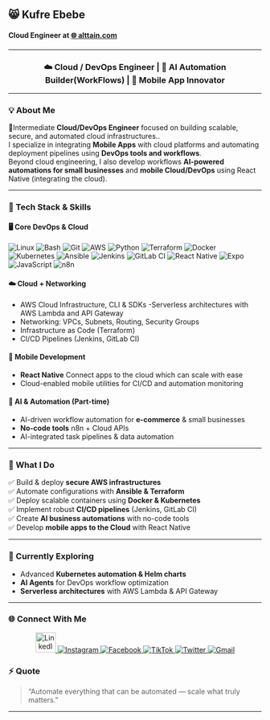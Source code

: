 ## 😸 Kufre Ebebe

<h4 align="left">
  Cloud Engineer at 
  <a href="https://alttain.com" target="_blank">🌐 <b>alttain.com</b></a>
</h4>

  ---
<h3 align="center">☁️ Cloud / DevOps Engineer | 🤖 AI Automation Builder(WorkFlows) | 📱 Mobile App Innovator</h3>

---

### 💡 About Me
🚀Intermediate **Cloud/DevOps Engineer** focused on building scalable, secure, and automated cloud infrastructures..  
I specialize in integrating **Mobile Apps** with cloud platforms and automating deployment pipelines using **DevOps tools and workflows**.  
Beyond cloud engineering, I also develop workflows **AI-powered automations for small businesses** and **mobile Cloud/DevOps** using React Native (integrating the cloud).




---

### 🧰 Tech Stack & Skills

#### 🖥️ Core DevOps & Cloud
![Linux](https://img.shields.io/badge/Linux-FCC624?style=flat-square&logo=linux&logoColor=black)
![Bash](https://img.shields.io/badge/Bash-121011?style=flat-square&logo=gnu-bash&logoColor=white)
![Git](https://img.shields.io/badge/Git-F05033?style=flat-square&logo=git&logoColor=white)
![AWS](https://img.shields.io/badge/AWS-232F3E?style=flat-square&logo=amazon-aws&logoColor=FF9900)
![Python](https://img.shields.io/badge/Python-14354C?style=flat-square&logo=python&logoColor=yellow)
![Terraform](https://img.shields.io/badge/Terraform-7B42BC?style=flat-square&logo=terraform&logoColor=white)
![Docker](https://img.shields.io/badge/Docker-2496ED?style=flat-square&logo=docker&logoColor=white)
![Kubernetes](https://img.shields.io/badge/Kubernetes-326CE5?style=flat-square&logo=kubernetes&logoColor=white)
![Ansible](https://img.shields.io/badge/Ansible-EE0000?style=flat-square&logo=ansible&logoColor=white)
![Jenkins](https://img.shields.io/badge/Jenkins-D24939?style=flat-square&logo=jenkins&logoColor=white)
![GitLab CI](https://img.shields.io/badge/GitLab_CI-FC6D26?style=flat-square&logo=gitlab&logoColor=white)
![React Native](https://img.shields.io/badge/React_Native-20232A?style=flat-square&logo=react&logoColor=61DAFB)
![Expo](https://img.shields.io/badge/Expo-000020?style=flat-square&logo=expo&logoColor=white)
![JavaScript](https://img.shields.io/badge/JavaScript-F7DF1E?style=flat-square&logo=javascript&logoColor=black)
![n8n](https://img.shields.io/badge/n8n-EA4C89?style=for-the-badge&logo=n8n&logoColor=white)

#### ☁️ Cloud + Networking
- AWS Cloud Infrastructure, CLI & SDKs
-Serverless architectures with AWS Lambda and API Gateway
- Networking: VPCs, Subnets, Routing, Security Groups  
- Infrastructure as Code (Terraform)  
- CI/CD Pipelines (Jenkins, GitLab CI)

#### 📱 Mobile Development
- **React Native** Connect apps to the cloud which can scale with ease 
- Cloud-enabled mobile utilities for CI/CD and automation monitoring  

#### 🤖 AI & Automation (Part-time)
- AI-driven workflow automation for **e-commerce** & small businesses  
- **No-code tools** n8n + Cloud APIs  
- AI-integrated task pipelines & data automation  
---

### 🚀 What I Do
✅ Build & deploy **secure AWS infrastructures**  
✅ Automate configurations with **Ansible & Terraform**  
✅ Deploy scalable containers using **Docker & Kubernetes**  
✅ Implement robust **CI/CD pipelines** (Jenkins, GitLab CI)  
✅ Create **AI business automations** with no-code tools  
✅ Develop **mobile apps to the Cloud** with React Native  

---

### 🧠 Currently Exploring
- Advanced **Kubernetes automation & Helm charts**  
- **AI Agents** for DevOps workflow optimization  
- **Serverless architectures** with AWS Lambda & API Gateway  

---


### 🌐 Connect With Me
<p align="center">
  <!-- LinkedIn -->
  <a href="https://linkedin.com/in/YOUR-LINKEDIN" target="_blank">
    <img src="https://cdn.jsdelivr.net/gh/devicons/devicon/icons/linkedin/linkedin-original.svg" alt="LinkedIn" width="40" height="40"/>
  </a>

  <!-- Instagram -->
  <a href="https://instagram.com/YOUR-INSTAGRAM" target="_blank">
    <img src="https://img.icons8.com/fluency/48/000000/instagram-new.png" alt="Instagram"/>
  </a>

  <!-- Facebook -->
  <a href="https://facebook.com/YOUR-FACEBOOK" target="_blank">
    <img src="https://img.icons8.com/fluency/48/000000/facebook-new.png" alt="Facebook"/>
  </a>

  <!-- TikTok -->
  <a href="https://tiktok.com/@YOUR-TIKTOK" target="_blank">
    <img src="https://img.icons8.com/fluency/48/000000/tiktok.png" alt="TikTok"/>
  </a>

  <!-- Twitter / X -->
  <a href="https://twitter.com/YOUR-TWITTER" target="_blank">
    <img src="https://img.icons8.com/fluency/48/000000/twitter.png" alt="Twitter"/>
  </a>

  <!-- Gmail -->
  <a href="mailto:yourname@gmail.com">
    <img src="https://img.icons8.com/fluency/48/000000/gmail-new.png" alt="Gmail"/>
  </a>

### ⚡ Quote
> “Automate everything that can be automated — scale what truly matters.”

---
